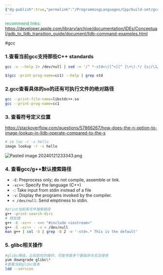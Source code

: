 ```yaml
---
{"dg-publish":true,"permalink":"/ProgrammingLanguages/Cpp/build-set/gcc/gcc/","noteIcon":"3"}
---
```


<font color="#00b050">recommend links:</font>
https://developer.apple.com/library/archive/documentation/IDEs/Conceptual/gdb_to_lldb_transition_guide/document/lldb-command-examples.html

#gcc
### 1.查看当前gcc支持那些C++ standards
```bash
gcc -v --help 2> /dev/null | sed -n '/^ *-std=\([^<][^ ]\+\).*/ {s//\1/p}'

$(gcc -print-prog-name=cc1) --help | grep std
```

### 2.gcc查看具体的so的还有可执行文件的绝对路径
```bash
gcc --print-file-name=libstdc++.so
gcc --print-prog-name=cc1
```

### 3. 查看符号定义位置
https://stackoverflow.com/questions/57866267/how-does-the-n-option-to-image-lookup-in-lldb-operate-compared-to-the-s
```bash
# im loo -r -s hello
image lookup -r -s hello

```
![Pasted image 20240121233343.png](/img/user/pics/Pasted%20image%2020240121233343.png)

### 4. 查看gcc/g++默认搜索路径
- `-E`: Preprocess only; do not compile, assemble or link.
- `-xc++`: Specify the language (C++)
- `-`: Take input from stdin instead of a file
- `-v`: Display the programs invoked by the compiler.
- `< /dev/null`: Send emptiness to stdin.

```bash
#print当前库文件搜索路径
g++ -print-search-dirs
# 预处理
g++ -E -xc++ - <<< "#include <iostream>"
g++ -E -xc++ - -v < /dev/null
man g++ | col -b | grep -B 2 -e '-std=.* This is the default'
```

### 5. glibc相关操作

```bash
#glibc降级，比较危险的操作，可能导致多个基础命令无法使用
yum downgrade glibc\*
#查看当前glibc版本
ldd --version
```